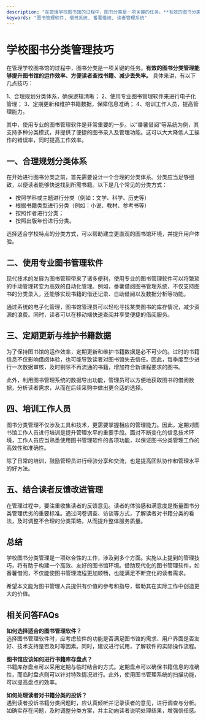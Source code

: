```yaml
---
description: "在管理学校图书馆的过程中，图书分类是一项关键的任务。**有效的图书分类管理能够提升图书馆的运作效率、方便读者查找书籍、减少丢失率。** 具体来讲，有以下几点技巧："
keywords: "图书管理软件, 借书系统, 番薯借阅, 读者管理系统"
---
```

# 学校图书分类管理技巧

在管理学校图书馆的过程中，图书分类是一项关键的任务。**有效的图书分类管理能够提升图书馆的运作效率、方便读者查找书籍、减少丢失率。** 具体来讲，有以下几点技巧：

1、合理规划分类体系，确保逻辑清晰；
2、使用专业图书管理软件来进行电子化管理；
3、定期更新和维护书籍数据，保障信息准确；
4、培训工作人员，提高管理能力。

其中，使用专业的图书管理软件是非常重要的一步。以“番薯借阅”等系统为例，其支持多种分类模式，并提供了便捷的图书录入及管理功能。这可以大大降低人工操作的错误率，同时提高工作效率。

## **一、合理规划分类体系**

在开始进行图书分类之前，首先需要设计一个合理的分类体系。分类应当足够细致，以便读者能够快速找到所需书籍。以下是几个常见的分类方式：

- 按照学科或主题进行分类（例如：文学、科学、历史等）
- 根据书籍类型进行分类（例如：小说、教材、参考书等）
- 按照作者进行分类；
- 按照出版年份进行分类。

选择适合学校特点的分类方式，可以帮助建立更直观的图书馆环境，并提升用户体验。

## **二、使用专业图书管理软件**

现代技术的发展为图书管理带来了诸多便利，使用专业的图书管理软件可以将繁琐的手动管理转变为高效的自动化管理。例如，番薯借阅图书管理系统，不仅支持图书的分类录入，还能够实现书籍的借还记录、自助借阅以及数据分析等功能。

通过系统的电子化管理，图书馆管理员可以轻松寻找某类图书的库存情况，减少资源的浪费。同时，读者可以在移动端快速查阅并享受便捷的借阅服务。

## **三、定期更新与维护书籍数据**

为了保持图书馆的运作效率，定期更新和维护书籍数据是必不可少的。过时的书籍信息不仅影响借阅体验，也可能导致读者对图书馆失去信任。因此，每季度至少进行一次数据审核，及时剔除不再流通的书籍，增加符合新课程要求的图书。

此外，利用图书管理系统的数据导出功能，管理员可以方便地获取图书的借阅数据，分析读者需求，从而在后续采购中做出更合适的选择。

## **四、培训工作人员**

图书分类管理不仅涉及工具和技术，更需要掌握相应的管理能力。因此，定期对图书馆工作人员进行培训是提升管理水平的重要手段。面对不断变化的信息技术环境，工作人员应当熟悉使用图书管理软件的各项功能，以保证图书分类管理工作的高效性和准确性。

除了日常的培训，鼓励管理员进行经验分享和交流，也是提高团队协作和管理水平的好方法。

## **五、结合读者反馈改进管理**

在管理过程中，要注重收集读者的反馈意见。读者的体验感和满意度是衡量图书分类管理优劣的重要标准。通过问卷调查、访谈等方式，了解读者对书籍分类的看法，及时调整不合理的分类策略，从而提升整体服务质量。

## 总结

学校图书分类管理是一项综合性的工作，涉及到多个方面。实施以上提到的管理技巧，将有助于构建一个高效、友好的图书馆环境。借助现代化的图书管理软件，如番薯借阅，不仅能使图书管理流程更加顺畅，也能满足不断变化的读者需求。

希望本文能为图书管理人员提供有价值的参考和指导，帮助其在实际工作中创造更大的价值。

## 相关问答FAQs

**如何选择适合的图书管理软件？**  
选择图书管理软件时，应考虑软件的功能是否满足图书馆的需求、用户界面是否友好、技术支持是否及时等因素。同时，建议进行试用，了解软件的实际操作流程。

**图书馆应该如何进行书籍库存盘点？**  
书籍库存盘点可以采用定期与临时结合的方式。定期盘点可以确保书籍信息的准确性，而临时盘点则可以针对特殊情况进行。此外，使用图书管理系统的扫描功能，可以提高盘点的效率。

**如何处理读者对书籍分类的投诉？**  
遇到读者投诉书籍分类问题时，应认真倾听并记录读者的意见，进行调查与分析。如确实存在问题，及时调整分类方案，并主动向读者说明处理结果，增强信任感。
